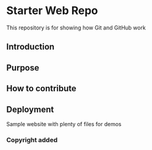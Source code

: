 # Starter Web Repo

This repository is for showing how Git and GitHub work

## Introduction

## Purpose

## How to contribute

## Deployment

Sample website with plenty of files for demos

### Copyright added
